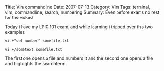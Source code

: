 Title: Vim commandline
Date: 2007-07-13
Category: Vim
Tags: terminal, vim, commandline, search, numbering
Summary: Even before exams no rest for the vicked

Today i have my LPIC 101 exam, and while learning i tripped over this two examples:

`vi +"set number" somefile.txt`

`vi +/sometext somefile.txt`

The first one opens a file and numbers it and the second one opens a file and highlights the searchterm.

